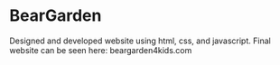 # BearGarden

Designed and developed website using html, css, and javascript.  Final website can be seen here: beargarden4kids.com
